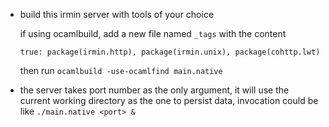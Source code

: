 * build this irmin server with tools of your choice

   if using ocamlbuild, add a new file named `_tags` with the content
   ```
   true: package(irmin.http), package(irmin.unix), package(cohttp.lwt)
   ```
   then run `ocamlbuild -use-ocamlfind main.native`

* the server takes port number as the only argument, it will use the current working directory as the one to persist data, invocation could be like
   `./main.native <port> &`
